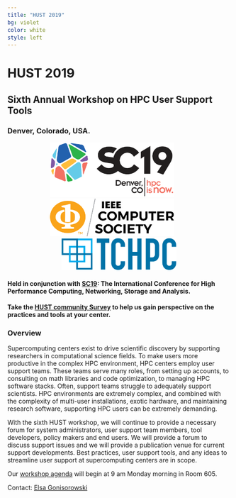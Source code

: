 ```yaml
---
title: "HUST 2019"
bg: violet
color: white
style: left
---
```


# **HUST 2019**
## Sixth Annual Workshop on HPC User Support Tools

<div style="text-align:center;">
  <span class="fa-stack subtlecircle" style="font-size:64px; background:rgba(0,128,0,0.1)">
    <i class="fa fa-circle fa-stack-2x text-bluegrey"></i>
    <i class="fa fa-wrench fa-stack-1x text-green"></i>
  </span>
</div>

### Denver, Colorado, USA.

<div style="text-align:center;">
  <a href="http://sc19.supercomputing.org"><img src="/img/SC19-color-hor.png" style="width: 280px;"/></a>
  &nbsp;  &nbsp;  &nbsp;  &nbsp;
  <a href="https://www.computer.org"><img src="/img/IEEE-CS_LogoTM-orange.png" style="width: 280px;"/></a>
  &nbsp;  &nbsp;  &nbsp;  &nbsp;
  <a href="https://tc.computer.org/tchpc/"><img src="/img/tchpc_logo_cmyk.png" style="width: 260px;"/></a>
</div>

#### Held in conjunction with [SC19](http://sc19.supercomputing.org):  The International Conference for High Performance Computing, Networking, Storage and Analysis.

**Take the [HUST community Survey](https://forms.gle/46daHDdt6wBuRsmB9) to help us gain perspective on the practices and tools at your center.**

### Overview
Supercomputing centers exist to drive scientific discovery by supporting researchers in
computational science fields.  To make users more productive in the complex HPC
environment, HPC centers employ user support teams.  These teams
serve many roles, from setting up accounts, to consulting on math libraries and code
optimization, to managing HPC software stacks.
Often, support teams struggle to adequately support scientists.
HPC environments are extremely complex, and combined with
the complexity of multi-user installations, exotic hardware, and maintaining
research software, supporting HPC users can be extremely demanding.

With the sixth HUST workshop, we will continue to provide a necessary forum for
system administrators, user support team members, tool developers, policy makers and
end users.  We will provide a forum to discuss support issues and we will
provide a publication venue for current support developments.  Best practices,
user support tools, and any ideas to streamline user support at supercomputing
centers are in scope.

Our [workshop agenda](https://sc19.supercomputing.org/session/?sess=sess116) will begin at 9 am Monday morning in Room 605.

Contact: <a href="mailto:gonsiorowski1@llnl.gov">Elsa Gonisorowski</a>
